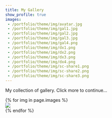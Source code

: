 ```yaml
---
title: My Gallery
show_profile: true
images:
 - /portfolio/theme/img/avatar.jpg
 - /portfolio/theme/img/gal1.jpg
 - /portfolio/theme/img/gal2.jpg
 - /portfolio/theme/img/gal3.jpg
 - /portfolio/theme/img/gal4.png
 - /portfolio/theme/img/dx1.png
 - /portfolio/theme/img/dx2.png
 - /portfolio/theme/img/dx3.png
 - /portfolio/theme/img/dx4.png
 - /portfolio/theme/img/sc-share1.png
 - /portfolio/theme/img/sc-share2.png
 - /portfolio/theme/img/sc-share3.png
---
```


My collection of gallery. Click more to continue...


<div class="card-columns">
  {% for img in page.images %}
    <div class="card">
      <img class="card-img-top" src="{{ img }}" />
    </div>
  {% endfor %}
</div>

